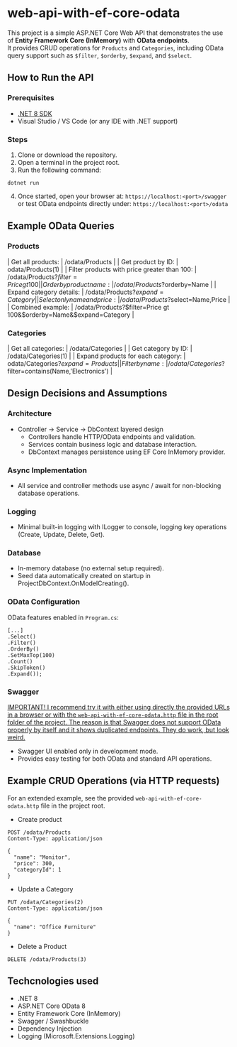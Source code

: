 ﻿# web-api-with-ef-core-odata

This project is a simple ASP.NET Core Web API that demonstrates the use of **Entity Framework Core (InMemory)** with **OData endpoints**.  
It provides CRUD operations for `Products` and `Categories`, including OData query support such as `$filter`, `$orderby`, `$expand`, and `$select`.

## How to Run the API

### Prerequisites
- [.NET 8 SDK](https://dotnet.microsoft.com/en-us/download)
- Visual Studio / VS Code (or any IDE with .NET support)

### Steps
1. Clone or download the repository.
2. Open a terminal in the project root.
3. Run the following command:
```
dotnet run
```
4. Once started, open your browser at: 
`https://localhost:<port>/swagger`
or test OData endpoints directly under:
`https://localhost:<port>/odata`

## Example OData Queries

### Products
| Get all products: | /odata/Products |
| Get product by ID: | odata/Products(1) |
| Filter products with price greater than 100: | /odata/Products?$filter=Price gt 100 |
| Order by product name: | /odata/Products?$orderby=Name |
| Expand category details: | /odata/Products?$expand=Category |
| Select only name and price: | /odata/Products?$select=Name,Price |
| Combined example: | /odata/Products?$filter=Price gt 100&$orderby=Name&$expand=Category |

### Categories
| Get all categories: | /odata/Categories |
| Get category by ID: | /odata/Categories(1) |
| Expand products for each category: | odata/Categories?$expand=Products |
| Filter by name: | /odata/Categories?$filter=contains(Name,'Electronics') |

## Design Decisions and Assumptions

### Architecture
- Controller → Service → DbContext layered design
	- Controllers handle HTTP/OData endpoints and validation.
	- Services contain business logic and database interaction.
	- DbContext manages persistence using EF Core InMemory provider.

### Async Implementation
- All service and controller methods use async / await for non-blocking database operations.

### Logging
- Minimal built-in logging with ILogger<T> to console, logging key operations (Create, Update, Delete, Get).

### Database
- In-memory database (no external setup required).
- Seed data automatically created on startup in ProjectDbContext.OnModelCreating().

### OData Configuration
OData features enabled in `Program.cs`:
```
[...]
.Select()
.Filter()
.OrderBy()
.SetMaxTop(100)
.Count()
.SkipToken()
.Expand());
```

### Swagger
<ins>IMPORTANT! I recommend try it with either using directly the provided URLs in a browser or with the `web-api-with-ef-core-odata.http` file in the root folder of the project. The reason is that Swagger does not support OData properly by itself and it shows duplicated endpoints. They do work, but look weird.</ins>
- Swagger UI enabled only in development mode.
- Provides easy testing for both OData and standard API operations.

## Example CRUD Operations (via HTTP requests)
For an extended example, see the provided `web-api-with-ef-core-odata.http` file in the project root.
- Create product
```
POST /odata/Products
Content-Type: application/json

{
  "name": "Monitor",
  "price": 300,
  "categoryId": 1
}
```
- Update a Category
```
PUT /odata/Categories(2)
Content-Type: application/json

{
  "name": "Office Furniture"
}
```
- Delete a Product
```
DELETE /odata/Products(3)
```

## Techcnologies used
- .NET 8
- ASP.NET Core OData 8
- Entity Framework Core (InMemory)
- Swagger / Swashbuckle
- Dependency Injection
- Logging (Microsoft.Extensions.Logging)